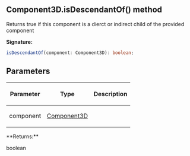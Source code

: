 
## Component3D.isDescendantOf() method

Returns true if this component is a dierct or indirect child of the provided component

**Signature:**

```typescript
isDescendantOf(component: Component3D): boolean;
```

## Parameters

<table><thead><tr><th>

Parameter


</th><th>

Type


</th><th>

Description


</th></tr></thead>
<tbody><tr><td>

component


</td><td>

[Component3D](/reference/component3d.md)


</td><td>


</td></tr>
</tbody></table>
**Returns:**

boolean

